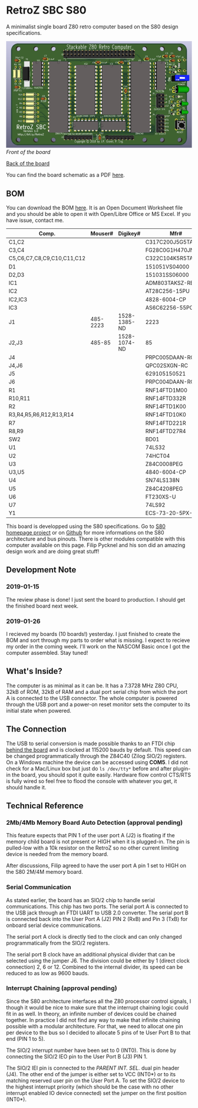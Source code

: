 # RetroZ SBC S80
A minimalist single board Z80 retro computer based on the S80 design 
specifications.

![RetroZ SBC for S80 Architecture](https://raw.githubusercontent.com/formix/RetroZ/master/Documents/RetroZ-SBC-Front.png)
*Front of the board*

[Back of the board](https://raw.githubusercontent.com/formix/RetroZ/master/Documents/RetroZ-SBC-Back.png)

You can find the board schematic as a PDF [here](https://github.com/formix/RetroZ/blob/master/Documents/RetroZ-SBC.pdf).

## BOM

You can download the BOM [here](https://github.com/formix/RetroZ/blob/master/Projects/RetroZ-SBC/RetroZ-SBC-BOM.ods?raw=true). It is an Open Document Worksheet file and you should be able to open it with Open/Libre Office or MS Excel. If you have issue, contact me.

| Comp.                      | Mouser#  | Digikey#      | Mfr#               | Qty | 
|----------------------------|----------|---------------|--------------------|-----| 
| C1,C2                      |          |               | C317C200J5G5TA     | 2   | 
| C3,C4                      |          |               | FG28C0G1H470JNT06  | 2   | 
| C5,C6,C7,C8,C9,C10,C11,C12 |          |               | C322C104K5R5TA7301 | 8   | 
| D1                         |          |               | 151051VS04000      | 1   | 
| D2,D3                      |          |               | 151031SS06000      | 2   | 
| IC1                        |          |               | ADM803TAKSZ-REEL7  | 1   | 
| IC2                        |          |               | AT28C256-15PU      | 1   | 
| IC2,IC3                    |          |               | 4828-6004-CP       | 2   | 
| IC3                        |          |               | AS6C62256-55PCN    | 1   | 
| J1                         | 485-2223 | 1528-1385-ND  | 2223               | 1   | 
| J2,J3                      | 485-85   | 1528-1074-ND  | 85                 | 1   | 
| J4                         |          |               | PRPC005DAAN-RC     | 1   | 
| J4,J6                      |          |               | QPC02SXGN-RC       | 2   | 
| J5                         |          |               | 629105150521       | 1   | 
| J6                         |          |               | PRPC004DAAN-RC     | 1   | 
| R1                         |          |               | RNF14FTD1M00       | 1   | 
| R10,R11                    |          |               | RNF14FTD332R       | 2   | 
| R2                         |          |               | RNF14FTD1K00       | 1   | 
| R3,R4,R5,R6,R12,R13,R14    |          |               | RNF14FTD10K0       | 7   | 
| R7                         |          |               | RNF14FTD221R       | 1   | 
| R8,R9                      |          |               | RNF14FTD27R4       | 2   | 
| SW2                        |          |               | BD01               | 1   | 
| U1                         |          |               | 74LS32             | 1   | 
| U2                         |          |               | 74HCT04            | 1   | 
| U3                         |          |               | Z84C0008PEG        | 1   | 
| U3,U5                      |          |               | 4840-6004-CP       | 1   | 
| U4                         |          |               | SN74LS138N         | 1   | 
| U5                         |          |               | Z84C4208PEG        | 1   | 
| U6                         |          |               | FT230XS-U          | 1   | 
| U7                         |          |               | 74LS92             | 1   | 
| Y1                         |          |               | ECS-73-20-5PX-TR   | 1   | 


This board is developped using the S80 specifications. Go to
[S80 homepage project](http://users.telenet.be/pynckels/s80_retro.html) or on 
[Github](/PaintedBlck/S80)
for more informations on the S80 architecture and bus pinouts. There is 
other modules compatible with this computer available on this page. Filip 
Pycknel and his son did an amazing design work and are doing great stuff!

## Development Note

### 2019-01-15
The review phase is done! I just sent the board to production. I should get the
finished board next week.

### 2019-01-26
I recieved my boards (10 boards!) yesterday. I just finished to create the BOM 
and sort through my parts to order what is missing. I expect to recieve my 
order in the coming week. I'll work on the NASCOM Basic once I got the computer 
assembled. Stay tuned!

## What's Inside?
The computer is as minimal as it can be. It has a 7.3728 MHz Z80 CPU, 32kB of 
ROM, 32kB of RAM and a dual port serial chip from which the port A is connected 
to the USB connector. The whole computer is powered through the USB port and a 
power-on reset monitor sets the computer to its initial state when powered.

## The Connection
The USB to serial conversion is made possible thanks to an FTDI chip 
[behind the board](https://raw.githubusercontent.com/formix/RetroZ/master/Documents/RetroZ-SBC-Back.png) 
and is clocked at 115200 bauds by default. This speed can be changed 
programmatically through the Z84C40 (Zilog SIO/2) registers. On a Windows
machine the device can be accessed using **COM5**. I did not check for a 
Mac/Linux box but just do `ls /dev/tty*` before and after plugin-in the board,
you should spot it quite easily. Hardware flow control CTS/RTS is fully 
wired so feel free to flood the console with whatever you get, it should handle 
it.

## Technical Reference
### 2Mb/4Mb Memory Board Auto Detection (approval pending)
This feature expects that PIN 1 of the user port A (J2) is floating if the 
memory child board is not present or HIGH when it is plugged-in. The pin is pulled-low with a 10k resistor on the RetroZ so no other current limiting device is
needed from the memory board.

After discussions, Filip agreed to have the user port A pin 1 set to HIGH on
the S80 2M/4M memory board.

### Serial Communication
As stated earlier, the board has an SIO/2 chip to handle serial communications.
This chip has two ports. The serial port A is connected to the USB jack through
an FTDI UART to USB 2.0 converter. The serial port B is connected back into the User Port A (J2) PIN 2 (RxB) and Pin 3 (TxB) for onboard serial device communications.

The serial port A clock is directly tied to the clock and can only changed programmatically from the SIO/2 registers.

The serial port B clock have an additional physical divider that can be selected
using the jumper J6. The division could be either by 1 (direct clock connection)
2, 6 or 12. Combined to the internal divider, its speed can be reduced to as
low as 9600 bauds.

### Interrupt Chaining (approval pending)
Since the S80 architecture interfaces all the Z80 processor control signals, I 
though it would be nice to make sure that the interrupt chaining logic could 
fit in as well. In theory, an infinite number of devices could be chained 
together. In practice I did not find any way to make that infinite chaining
possible with a modular architecture. For that, we need to allocat one pin per
device to the bus so I decided to allocate 5 pins of te User Port B to that end 
(PIN 1 to 5).

The SIO/2 interrupt number have been set to 0 (INT0). This is done by 
connecting the SIO/2 IEO pin to the User Port B (J3) PIN 1.

The SIO/2 IEI pin is connected to the *PARENT INT. SEL.* dual pin header (J4).
The other end of the jumper is either set to VCC (INT0\*) or to its matching 
reserved user pin on the User Port A. To set the SIO/2 device to the highest
interrupt priority (which should be the case with no other interrupt enabled
IO device connected) set the jumper on the first position (INT0\*).

